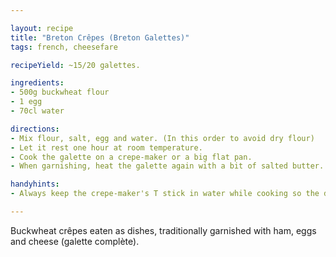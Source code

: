 ```yaml
---

layout: recipe
title: "Breton Crêpes (Breton Galettes)"
tags: french, cheesefare

recipeYield: ~15/20 galettes.

ingredients:
- 500g buckwheat flour
- 1 egg
- 70cl water

directions:
- Mix flour, salt, egg and water. (In this order to avoid dry flour)
- Let it rest one hour at room temperature.
- Cook the galette on a crepe-maker or a big flat pan.
- When garnishing, heat the galette again with a bit of salted butter.

handyhints:
- Always keep the crepe-maker's T stick in water while cooking so the dough doesn't dry on it. It will then be easier to spread the dough.

---
```


Buckwheat crêpes eaten as dishes, traditionally garnished with ham, eggs and cheese (galette complète).
